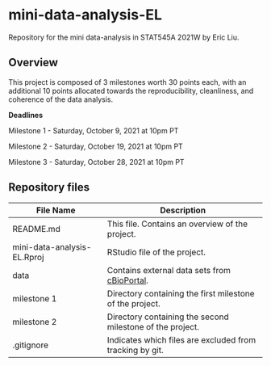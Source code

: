# mini-data-analysis-EL
Repository for the mini data-analysis in STAT545A 2021W by Eric Liu.

## Overview
This project is composed of 3 milestones worth 30 points each, with an additional 10 points allocated towards the reproducibility, cleanliness, and coherence of the data analysis.

**Deadlines**

Milestone 1 - Saturday, October 9, 2021 at 10pm PT

Milestone 2 - Saturday, October 19, 2021 at 10pm PT

Milestone 3 - Saturday, October 28, 2021 at 10pm PT

## Repository files

| File Name | Description |
| --- | --- |
| README.md | This file. Contains an overview of the project. |
| mini-data-analysis-EL.Rproj | RStudio file of the project. |
| data | Contains external data sets from [cBioPortal](https://www.cbioportal.org). |
| milestone 1 | Directory containing the first milestone of the project. |
| milestone 2 | Directory containing the second milestone of the project. |
| .gitignore | Indicates which files are excluded from tracking by git. |